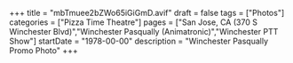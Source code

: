 +++
title = "mbTmuee2bZWo65iGiGmD.avif"
draft = false
tags = ["Photos"]
categories = ["Pizza Time Theatre"]
pages = ["San Jose, CA (370 S Winchester Blvd)","Winchester Pasqually (Animatronic)","Winchester PTT Show"]
startDate = "1978-00-00"
description = "Winchester Pasqually Promo Photo"
+++
